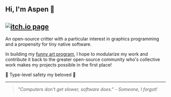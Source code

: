 ## Hi, I'm Aspen 🐑
[![itch.io page](https://itch.io/favicon.ico)](https://fuzzyzilla.itch.io/)
---

An open-source critter with a particular interest in graphics programming and a propensity for tiny native software.

In building my [funny art program](https://github.com/Fuzzyzilla/fuzzpaint), I hope to modularize my work and contribute it back to the greater open-source community who's collective work makes my projects possible in the first place!

🦀 Type-level safety my beloved 🦀

---
> *"Computers don't get slower, software does."* - *Someone, I forgot!*
